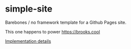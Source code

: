 # simple-site
Barebones / no framework template for a Github Pages site.

This one happens to power https://brooks.cool

[Implementation details](https://me.meandmybadself.com/web/2023/01/10/brooks-dot-cool.html)

